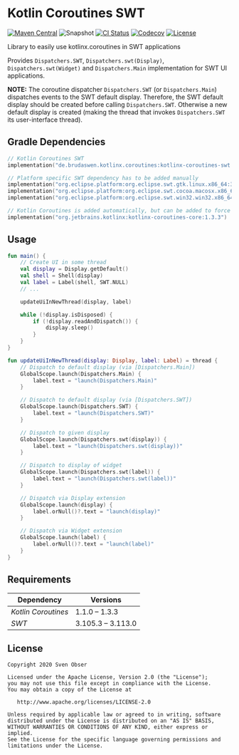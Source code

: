 # Kotlin Coroutines SWT

[![Maven Central](https://img.shields.io/maven-central/v/de.brudaswen.kotlinx.coroutines/kotlinx-coroutines-swt?style=flat-square)](https://search.maven.org/artifact/de.brudaswen.kotlinx.coroutines/kotlinx-coroutines-swt)
![Snapshot](https://img.shields.io/nexus/s/de.brudaswen.kotlinx.coroutines/kotlinx-coroutines-swt?label=snapshot&server=https%3A%2F%2Foss.sonatype.org&style=flat-square)
[![CI Status](https://img.shields.io/github/workflow/status/brudaswen/kotlinx-coroutines-swt/ci-master.yml?style=flat-square)](https://github.com/brudaswen/kotlinx-coroutines-swt/actions/workflows/ci-master.yml)
[![Codecov](https://img.shields.io/codecov/c/github/brudaswen/kotlinx-coroutines-swt?style=flat-square)](https://codecov.io/gh/brudaswen/kotlinx-coroutines-swt)
[![License](https://img.shields.io/github/license/brudaswen/kotlinx-coroutines-swt?style=flat-square)](https://www.apache.org/licenses/LICENSE-2.0)

Library to easily use kotlinx.coroutines in SWT applications

Provides `Dispatchers.SWT`, `Dispatchers.swt(Display)`, `Dispatchers.swt(Widget)` and `Dispatchers.Main` implementation for SWT UI 
applications.

**NOTE:**
The coroutine dispatcher `Dispatchers.SWT` (or `Dispatchers.Main`) dispatches events to the SWT default display.
Therefore, the SWT default display should be created before calling `Dispatchers.SWT`. Otherwise a new default display
is created (making the thread that invokes `Dispatchers.SWT` its user-interface thread).

## Gradle Dependencies
```kotlin
// Kotlin Coroutines SWT
implementation("de.brudaswen.kotlinx.coroutines:kotlinx-coroutines-swt:1.0.0")

// Platform specific SWT dependency has to be added manually
implementation("org.eclipse.platform:org.eclipse.swt.gtk.linux.x86_64:3.113.0")
implementation("org.eclipse.platform:org.eclipse.swt.cocoa.macosx.x86_64:3.113.0")
implementation("org.eclipse.platform:org.eclipse.swt.win32.win32.x86_64:3.113.0")

// Kotlin Coroutines is added automatically, but can be added to force a specific version
implementation("org.jetbrains.kotlinx:kotlinx-coroutines-core:1.3.3")
```

## Usage
```kotlin
fun main() {
    // Create UI in some thread
    val display = Display.getDefault()
    val shell = Shell(display)
    val label = Label(shell, SWT.NULL)
    // ...

    updateUiInNewThread(display, label)

    while (!display.isDisposed) {
        if (!display.readAndDispatch()) {
            display.sleep()
        }
    }
}

fun updateUiInNewThread(display: Display, label: Label) = thread {
    // Dispatch to default display (via [Dispatchers.Main])
    GlobalScope.launch(Dispatchers.Main) {
        label.text = "launch(Dispatchers.Main)"
    }

    // Dispatch to default display (via [Dispatchers.SWT])
    GlobalScope.launch(Dispatchers.SWT) {
        label.text = "launch(Dispatchers.SWT)"
    }

    // Dispatch to given display
    GlobalScope.launch(Dispatchers.swt(display)) {
        label.text = "launch(Dispatchers.swt(display))"
    }

    // Dispatch to display of widget
    GlobalScope.launch(Dispatchers.swt(label)) {
        label.text = "launch(Dispatchers.swt(label))"
    }

    // Dispatch via Display extension
    GlobalScope.launch(display) {
        label.orNull()?.text = "launch(display)"
    }

    // Dispatch via Widget extension
    GlobalScope.launch(label) {
        label.orNull()?.text = "launch(label)"
    }
}
```

## Requirements

| Dependency          | Versions          |
|---                  |---                |
| *Kotlin Coroutines* | 1.1.0 ⁠– 1.3.3     |
| *SWT*               | 3.105.3 ⁠– 3.113.0 |

## License

```
Copyright 2020 Sven Obser

Licensed under the Apache License, Version 2.0 (the "License");
you may not use this file except in compliance with the License.
You may obtain a copy of the License at

   http://www.apache.org/licenses/LICENSE-2.0

Unless required by applicable law or agreed to in writing, software
distributed under the License is distributed on an "AS IS" BASIS,
WITHOUT WARRANTIES OR CONDITIONS OF ANY KIND, either express or implied.
See the License for the specific language governing permissions and
limitations under the License.
```
